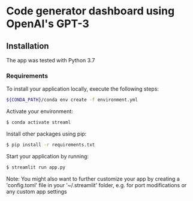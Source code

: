 # Code generator dashboard using OpenAI's GPT-3 

## Installation

The app was tested with Python 3.7

### Requirements

To install your application locally, execute the following steps:

```bash
${CONDA_PATH}/conda env create -f environment.yml
```

Activate your environment:

```bash
$ conda activate streaml
```

Install other packages using pip:

```bash                                 
$ pip install -r requirements.txt             
```

Start your application by running:

```bash                                 
$ streamlit run app.py
```

Note: You might also want to further customize your app by creating a 'config.toml' file in your '~/.streamlit' folder, e.g. for port modifications or any custom app settings
